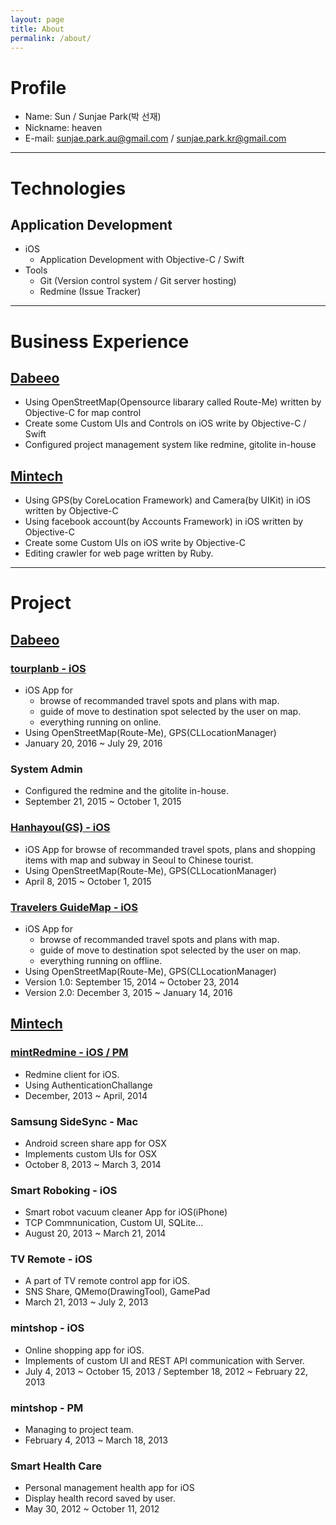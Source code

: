 ```yaml
---
layout: page
title: About
permalink: /about/
---
```


# Profile

* Name: Sun / Sunjae Park(박 선재)
* Nickname: heaven
* E-mail: sunjae.park.au@gmail.com / sunjae.park.kr@gmail.com

-----

# Technologies

## Application Development

* iOS
	* Application Development with Objective-C / Swift
* Tools
	* Git (Version control system / Git server hosting)
	* Redmine (Issue Tracker)

-----

# Business Experience

## [Dabeeo](http://www.dabeeo.com)

* Using OpenStreetMap(Opensource libarary called Route-Me) written by Objective-C for map control 
* Create some Custom UIs and Controls on iOS write by Objective-C / Swift
* Configured project management system like redmine, gitolite in-house

## [Mintech](http://mintech.kr)

* Using GPS(by CoreLocation Framework) and Camera(by UIKit) in iOS written by Objective-C
* Using facebook account(by Accounts Framework) in iOS written by Objective-C
* Create some Custom UIs on iOS write by Objective-C
* Editing crawler for web page written by Ruby.

-----

# Project

## [Dabeeo](http://www.dabeeo.com)

### [tourplanb - iOS](https://itunes.apple.com/us/app/tourplanb/id1091993474?mt=8)

* iOS App for
	* browse of recommanded travel spots and plans with map.
	* guide of move to destination spot selected by the user on map.
	* everything running on online.
* Using OpenStreetMap(Route-Me), GPS(CLLocationManager)
* January 20, 2016 ~ July 29, 2016

### System Admin

* Configured the redmine and the gitolite in-house.
* September 21, 2015 ~ October 1, 2015

### [Hanhayou(GS) - iOS](https://itunes.apple.com/us/app/han-ha-you-hanhayou/id1035225338?mt=8)

* iOS App for browse of recommanded travel spots, plans and shopping items with map and subway in Seoul to Chinese tourist.
* Using OpenStreetMap(Route-Me), GPS(CLLocationManager)
* April 8, 2015 ~ October 1, 2015

### [Travelers GuideMap -  iOS](https://itunes.apple.com/us/app/travelers-guide-map/id924829797?mt=8)

* iOS App for
	* browse of recommanded travel spots and plans with map.
	* guide of move to destination spot selected by the user on map.
	* everything running on offline.
* Using OpenStreetMap(Route-Me), GPS(CLLocationManager)
* Version 1.0: September 15, 2014 ~ October 23, 2014
* Version 2.0: December 3, 2015 ~ January 14, 2016

## [Mintech](http://mintech.kr)

### [mintRedmine - iOS / PM](https://itunes.apple.com/us/app/mintredmine/id871736775?mt=8)

* Redmine client for iOS.
* Using AuthenticationChallange
* December, 2013 ~ April, 2014

### Samsung SideSync - Mac

* Android screen share app for OSX
* Implements custom UIs for OSX
* October 8, 2013 ~ March 3, 2014

### Smart Roboking - iOS

* Smart robot vacuum cleaner App for iOS(iPhone)
* TCP Commnunication, Custom UI, SQLite...
* August 20, 2013 ~ March 21, 2014

### TV Remote - iOS

* A part of TV remote control app for iOS. 
* SNS Share, QMemo(DrawingTool), GamePad
* March 21, 2013 ~ July 2, 2013

### mintshop - iOS

* Online shopping app for iOS.
* Implements of custom UI and REST API communication with Server.
* July 4, 2013 ~ October 15, 2013 / September 18, 2012 ~ February 22, 2013

### mintshop - PM

* Managing to project team.
* February 4, 2013 ~ March 18, 2013

### Smart Health Care 

* Personal management health app for iOS
* Display health record saved by user.
* May 30, 2012 ~ October 11, 2012
